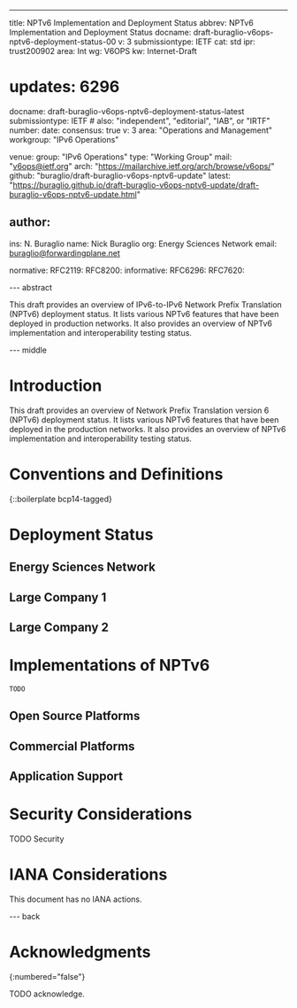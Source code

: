 ---
title: NPTv6 Implementation and Deployment Status
abbrev: NPTv6 Implementation and Deployment Status
docname: draft-buraglio-v6ops-nptv6-deployment-status-00
v: 3
submissiontype: IETF
cat: std
ipr: trust200902
area: Int
wg: V6OPS
kw: Internet-Draft
# updates: 6296

docname: draft-buraglio-v6ops-nptv6-deployment-status-latest
submissiontype: IETF  # also: "independent", "editorial", "IAB", or "IRTF"
number:
date:
consensus: true
v: 3
area: "Operations and Management"
workgroup: "IPv6 Operations"

venue:
  group: "IPv6 Operations"
  type: "Working Group"
  mail: "v6ops@ietf.org"
  arch: "https://mailarchive.ietf.org/arch/browse/v6ops/"
  github: "buraglio/draft-buraglio-v6ops-nptv6-update"
  latest: "https://buraglio.github.io/draft-buraglio-v6ops-nptv6-update/draft-buraglio-v6ops-nptv6-update.html"

author:
  -
   ins: N. Buraglio
   name: Nick Buraglio
   org: Energy Sciences Network
   email: buraglio@forwardingplane.net


normative:
  RFC2119:
  RFC8200:
informative:
  RFC6296:
  RFC7620:

--- abstract

   This draft provides an overview of IPv6-to-IPv6 Network Prefix Translation (NPTv6)
   deployment status.  It lists various NPTv6 features that have been
   deployed in production networks.  It also provides an overview of
   NPTv6 implementation and interoperability testing status.



--- middle

# Introduction

   This draft provides an overview of Network Prefix Translation version 6 (NPTv6) 
   deployment status.  It lists various NPTv6 features that have been
   deployed in the production networks.  It also provides an overview of
   NPTv6 implementation and interoperability testing status.


# Conventions and Definitions

{::boilerplate bcp14-tagged}

# Deployment Status

## Energy Sciences Network

## Large Company 1

## Large Company 2

# Implementations of NPTv6
    TODO

## Open Source Platforms

## Commercial Platforms

## Application Support

# Security Considerations

TODO Security


# IANA Considerations

This document has no IANA actions.


--- back

# Acknowledgments
{:numbered="false"}

TODO acknowledge.
